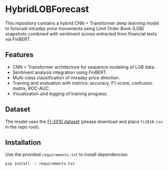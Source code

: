 # HybridLOBForecast

This repository contains a hybrid CNN + Transformer deep learning model to forecast intraday price movements using Limit Order Book (LOB) snapshots combined with sentiment scores extracted from financial texts via FinBERT.

## Features

- CNN + Transformer architecture for sequence modeling of LOB data.
- Sentiment analysis integration using FinBERT.
- Multi-class classification of intraday price direction.
- Training and evaluation with metrics: accuracy, F1-score, confusion matrix, ROC-AUC.
- Visualization and logging of training progress.

## Dataset

The model uses the [FI-2010 dataset](https://raw.githubusercontent.com/seanahmad/fi2010/refs/heads/main/data/data.csv) (please download and place `fi2010.csv` in the repo root).

## Installation

Use the provided `requirements.txt` to install dependencies:

```bash
pip install -r requirements.txt

